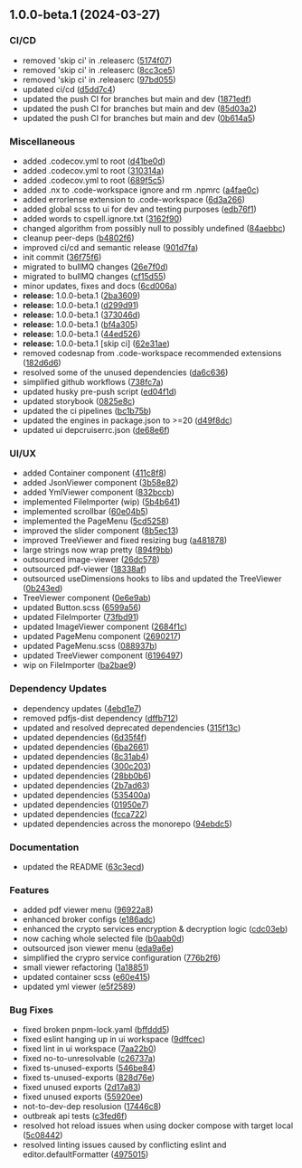 ## 1.0.0-beta.1 (2024-03-27)


### CI/CD

* removed 'skip ci' in .releaserc ([5174f07](https://github.com/ehildt/acap/commit/5174f0769258bed8b7f7bee1966492f1e1526227))
* removed 'skip ci' in .releaserc ([8cc3ce5](https://github.com/ehildt/acap/commit/8cc3ce5f963ccbd56c93f5973f18e31c8724dff0))
* removed 'skip ci' in .releaserc ([97bd055](https://github.com/ehildt/acap/commit/97bd0552ab396216daa16f6ffdf8999036c26e0e))
* updated ci/cd ([d5dd7c4](https://github.com/ehildt/acap/commit/d5dd7c4ec2fbd901a591e6d9a615e7fc0a470f8a))
* updated the push CI for branches but main and dev ([1871edf](https://github.com/ehildt/acap/commit/1871edfb847620d4b5c1ea01acf8cc6ec1559273))
* updated the push CI for branches but main and dev ([85d03a2](https://github.com/ehildt/acap/commit/85d03a2fc7cb7a816f8eccdf911b85f5f77e14fe))
* updated the push CI for branches but main and dev ([0b614a5](https://github.com/ehildt/acap/commit/0b614a53441b0220fc63997a1efc5c8cba70c89d))


### Miscellaneous

* added .codecov.yml to root ([d41be0d](https://github.com/ehildt/acap/commit/d41be0d16d39c876fde1fc37b7b631968fb777f2))
* added .codecov.yml to root ([310314a](https://github.com/ehildt/acap/commit/310314a3c5af92d5228c7239bb4c5b024d7d3d10))
* added .codecov.yml to root ([689f5c5](https://github.com/ehildt/acap/commit/689f5c52f518d947a8f7948cb9635fad16edefa1))
* added .nx to .code-workspace ignore and rm .npmrc ([a4fae0c](https://github.com/ehildt/acap/commit/a4fae0ca1fbcefe797311a09ab54310f22c703e6))
* added errorlense extension to .code-workspace ([6d3a266](https://github.com/ehildt/acap/commit/6d3a2663d616cd06ef3a3e4c62ea68641f500705))
* added global scss to ui for dev and testing purposes ([edb76f1](https://github.com/ehildt/acap/commit/edb76f193b06ed57ec299c760a092787e9ea4b7e))
* added words to cspell.ignore.txt ([3162f90](https://github.com/ehildt/acap/commit/3162f908509f100a19f39fd2800460a3b28c2915))
* changed algorithm from possibly null to possibly undefined ([84aebbc](https://github.com/ehildt/acap/commit/84aebbc5242535cbaffb33f93033b8a076f6bb04))
* cleanup peer-deps ([b4802f6](https://github.com/ehildt/acap/commit/b4802f62f35500ca773be666071686f3f070c6f4))
* improved ci/cd and semantic release ([901d7fa](https://github.com/ehildt/acap/commit/901d7fae465038a0de60425d4da259ac8c8ed8e1))
* init commit ([36f75f6](https://github.com/ehildt/acap/commit/36f75f613475c90692ce6c0780a9038625a91b49))
* migrated to bullMQ changes ([26e7f0d](https://github.com/ehildt/acap/commit/26e7f0ddfd776cb6e48633d7fc6f5b86a136b752))
* migrated to bullMQ changes ([cf15d55](https://github.com/ehildt/acap/commit/cf15d55d274e1659eb0fae325ba33ecf63770f61))
* minor updates, fixes and docs ([6cd006a](https://github.com/ehildt/acap/commit/6cd006ac714d48b4d9c9b541b1a2568ef19d7320))
* **release:** 1.0.0-beta.1 ([2ba3609](https://github.com/ehildt/acap/commit/2ba3609f655c1b56be27c9d1b53a3ff764476848))
* **release:** 1.0.0-beta.1 ([d299d91](https://github.com/ehildt/acap/commit/d299d9199c04a403c1746595a6422ea0b7a87d56))
* **release:** 1.0.0-beta.1 ([373046d](https://github.com/ehildt/acap/commit/373046dfbfcd453f81392a7698b771f2ae761c3e))
* **release:** 1.0.0-beta.1 ([bf4a305](https://github.com/ehildt/acap/commit/bf4a305dfdff4292dac421c662fbcb6dd7a264c7))
* **release:** 1.0.0-beta.1 ([44ed526](https://github.com/ehildt/acap/commit/44ed526d58435cb08ad3fa1327b6e5ea83021fdf))
* **release:** 1.0.0-beta.1 [skip ci] ([62e31ae](https://github.com/ehildt/acap/commit/62e31ae5c5b0823665376b33bec922af8ed47e0b))
* removed codesnap from .code-workspace recommended extensions ([182d6d6](https://github.com/ehildt/acap/commit/182d6d6be305045e899186430b568804702041b3))
* resolved some of the unused dependencies ([da6c636](https://github.com/ehildt/acap/commit/da6c6361b3aa08fd6d7503a4986d72782887dd95))
* simplified github workflows ([738fc7a](https://github.com/ehildt/acap/commit/738fc7acafaf21b289e91811f6388269f6ef9274))
* updated husky pre-push script ([ed04f1d](https://github.com/ehildt/acap/commit/ed04f1df1559ca6d2d648dc5e3eaf57e93190159))
* updated storybook ([0825e8c](https://github.com/ehildt/acap/commit/0825e8c328406d44c08c12619cef71b4ef62b700))
* updated the ci pipelines ([bc1b75b](https://github.com/ehildt/acap/commit/bc1b75b70dec59f420d7ac3c1973b45081520ff9))
* updated the engines in package.json to >=20 ([d49f8dc](https://github.com/ehildt/acap/commit/d49f8dc107b6c2f6f56e5dcb49e5126f6fd9a1f9))
* updated ui depcruiserrc.json ([de68e6f](https://github.com/ehildt/acap/commit/de68e6f543c331ba4a818afef59725fd0c07a43d))


### UI/UX

* added Container component ([411c8f8](https://github.com/ehildt/acap/commit/411c8f8e875110c6f9c4a16ae66ffa3dcaa71352))
* added JsonViewer component ([3b58e82](https://github.com/ehildt/acap/commit/3b58e82b4520d8d4e2381b7cb95d40771c0e4f45))
* added YmlViewer component ([832bccb](https://github.com/ehildt/acap/commit/832bccbc9e329dcc22711cab3095d00c865167e9))
* implemented FileImporter (wip) ([5b4b641](https://github.com/ehildt/acap/commit/5b4b6418a918b67c12b432711af91c68526a616d))
* implemented scrollbar ([60e04b5](https://github.com/ehildt/acap/commit/60e04b527a28f90eab298626d490e7c107a33fe7))
* implemented the PageMenu ([5cd5258](https://github.com/ehildt/acap/commit/5cd5258df3988e5429729e1eb7eeaa412d2cb9be))
* improved the slider component ([8b5ec13](https://github.com/ehildt/acap/commit/8b5ec13071c6ca3ded03ec8335b511b5e7cf2b30))
* improved TreeViewer and fixed resizing bug ([a481878](https://github.com/ehildt/acap/commit/a4818787fe8465b02d1198e0740e5147a00081a6))
* large strings now wrap pretty ([894f9bb](https://github.com/ehildt/acap/commit/894f9bbd0e37f39e0e2463e1b2cabc545055e2a3))
* outsourced image-viewer ([26dc578](https://github.com/ehildt/acap/commit/26dc5780b99258d1e21e6ee2dd22e1be6eadd3e8))
* outsourced pdf-viewer ([18338af](https://github.com/ehildt/acap/commit/18338afcc3d0c536323a1ecb3b928753e7ab4245))
* outsourced useDimensions hooks to libs and updated the TreeViewer ([0b243ed](https://github.com/ehildt/acap/commit/0b243edc7a44fb59ad12c4e35c5ad9d4a0bb4f5e))
* TreeViewer component ([0e6e9ab](https://github.com/ehildt/acap/commit/0e6e9ab266944d83b062b0d7e729c6767fb3c722))
* updated Button.scss ([6599a56](https://github.com/ehildt/acap/commit/6599a56186a02231057b7eb8828b7a2ae9439821))
* updated FileImporter ([73fbd91](https://github.com/ehildt/acap/commit/73fbd917920d1ef02299961b6903fed771bf0aca))
* updated ImageViewer component ([2684f1c](https://github.com/ehildt/acap/commit/2684f1cd549af592d61fcd2912acb897ea34a4cc))
* updated PageMenu component ([2690217](https://github.com/ehildt/acap/commit/2690217a5c91168008418b22923871b4ae9fcc19))
* updated PageMenu.scss ([088937b](https://github.com/ehildt/acap/commit/088937b13b8cef1b0348c19eb1c9a1b9c2af1150))
* updated TreeViewer component ([6196497](https://github.com/ehildt/acap/commit/6196497c3bb965bc7555fac4bf98129ea6cf9105))
* wip on FileImporter ([ba2bae9](https://github.com/ehildt/acap/commit/ba2bae90b819956b9a2655e7c32f153896e0aa23))


### Dependency Updates

* dependency updates ([4ebd1e7](https://github.com/ehildt/acap/commit/4ebd1e78143ed269eb303954e38d690e7c8c7f7c))
* removed pdfjs-dist dependency ([dffb712](https://github.com/ehildt/acap/commit/dffb712d4b7a0fb7e4e0386d2c4b98291fa4fcc9))
* updated and resolved deprecated dependencies ([315f13c](https://github.com/ehildt/acap/commit/315f13c04385466a8ee4dc48e8cf985c0dba64eb))
* updated dependencies ([6d35f4f](https://github.com/ehildt/acap/commit/6d35f4fd47b429e20360c01a328f03be8cfd9076))
* updated dependencies ([6ba2661](https://github.com/ehildt/acap/commit/6ba266114dd747bd795956db27b4e65176588593))
* updated dependencies ([8c31ab4](https://github.com/ehildt/acap/commit/8c31ab4cd9e445f7daad9e64a9d0c87cee008c0e))
* updated dependencies ([300c203](https://github.com/ehildt/acap/commit/300c20341e7c2933c70dcb1eec9940dedfa99b1a))
* updated dependencies ([28bb0b6](https://github.com/ehildt/acap/commit/28bb0b629a2b40e11eea4c974dbf2a4e6f990f2e))
* updated dependencies ([2b7ad63](https://github.com/ehildt/acap/commit/2b7ad63e36bb9d7be05e540cc139a98c978ffffd))
* updated dependencies ([535400a](https://github.com/ehildt/acap/commit/535400a1d4a156e89b1dd9afbedaba822972935c))
* updated dependencies ([01950e7](https://github.com/ehildt/acap/commit/01950e761a18aec5b1deefd6078f6a4a74bfa99b))
* updated dependencies ([fcca722](https://github.com/ehildt/acap/commit/fcca722557019616ff3d1f17b470bd2c3f8fe3c7))
* updated dependencies across the monorepo ([94ebdc5](https://github.com/ehildt/acap/commit/94ebdc5478786b1328ca4a458e7c9124d9e85369))


### Documentation

* updated the README ([63c3ecd](https://github.com/ehildt/acap/commit/63c3ecdd616bed8bf70fc70117dc4226f2e261d8))


### Features

* added pdf viewer menu ([96922a8](https://github.com/ehildt/acap/commit/96922a8bce9150324acaf75d0bdf0a413feb072f))
* enhanced broker configs ([e186adc](https://github.com/ehildt/acap/commit/e186adc3a6775dbb5ef3da3b28fcd8b77731eb31))
* enhanced the crypto services encryption & decryption logic ([cdc03eb](https://github.com/ehildt/acap/commit/cdc03eb5a20506d87552b95821e03f5abb92e772))
* now caching whole selected file ([b0aab0d](https://github.com/ehildt/acap/commit/b0aab0dedf56df70ac50686c4b8eced17461319b))
* outsourced json viewer menu ([eda9a6e](https://github.com/ehildt/acap/commit/eda9a6e8e7d931c20d3ac0afb102b9a64dfa03cd))
* simplified the crypro service configuration ([776b2f6](https://github.com/ehildt/acap/commit/776b2f67da7ae3d64e6a4c232799c0d867a1e696))
* small viewer refactoring ([1a18851](https://github.com/ehildt/acap/commit/1a188519c63e92f275ee7ef2147dc4c4096a36c3))
* updated container scss ([e60e415](https://github.com/ehildt/acap/commit/e60e4157e34da3b731af6f7857b0ccde4589f22b))
* updated yml viewer ([e5f2589](https://github.com/ehildt/acap/commit/e5f25895f6e2f870706e701339c007433d8fe806))


### Bug Fixes

* fixed broken pnpm-lock.yaml ([bffddd5](https://github.com/ehildt/acap/commit/bffddd5177d3c4db89220afcedaf33c95bb4f981))
* fixed eslint hanging up in ui workspace ([9dffcec](https://github.com/ehildt/acap/commit/9dffcec882a71c3c17d261574eba7dbd123c016e))
* fixed lint in ui workspace ([7aa22b0](https://github.com/ehildt/acap/commit/7aa22b0aeb57454a561393e605ed5c472ebb887b))
* fixed no-to-unresolvable ([c26737a](https://github.com/ehildt/acap/commit/c26737aad97dc743ab8c77b1f30e9ba3ab710cc5))
* fixed ts-unused-exports ([546be84](https://github.com/ehildt/acap/commit/546be847aae086cbdd2a0287179a7280187be517))
* fixed ts-unused-exports ([828d76e](https://github.com/ehildt/acap/commit/828d76e71b235b29959b2e0188cb333752366415))
* fixed unused exports ([2d17a83](https://github.com/ehildt/acap/commit/2d17a8360e42e3d4b091d84892fa6023160da1b2))
* fixed unused exports ([55920ee](https://github.com/ehildt/acap/commit/55920eeb3ca1e8f260cdb2c73f9997413a2bbde0))
* not-to-dev-dep resolusion ([17446c8](https://github.com/ehildt/acap/commit/17446c89b071f48f0f58e81c8bfa1547a8c5b2ff))
* outbreak api tests ([c3fed6f](https://github.com/ehildt/acap/commit/c3fed6ff1206c2ac49a592445c138a96d20c779e))
* resolved hot reload issues when using docker compose with target local ([5c08442](https://github.com/ehildt/acap/commit/5c08442c123225807f20730b36b837194d146097))
* resolved linting issues caused by conflicting eslint and editor.defaultFormatter ([4975015](https://github.com/ehildt/acap/commit/4975015d2c70c64d3d4da4dcf78a9f1d84802039))
